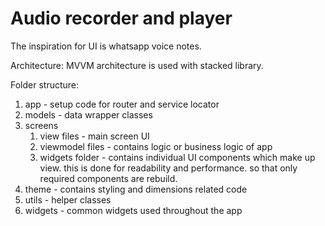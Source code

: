 # Audio recorder and player

The inspiration for UI is whatsapp voice notes.

Architecture:
MVVM architecture is used with stacked library.

Folder structure:
1. app - setup code for router and service locator
2. models - data wrapper classes
3. screens
    1. view files - main screen UI
    2. viewmodel files - contains logic or business logic of app
    3. widgets folder - contains individual UI components which make up view. this is done for readability and performance. so that only required components are rebuild.
4. theme - contains styling and dimensions related code
5. utils - helper classes
6. widgets - common widgets used throughout the app
